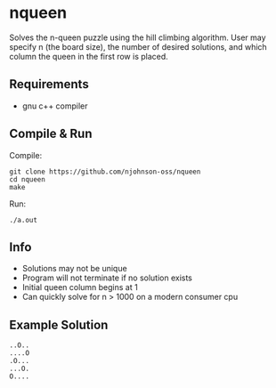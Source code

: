 # nqueen
Solves the n-queen puzzle using the hill climbing algorithm. User may specify n (the board size), the number of desired solutions, and which column the queen in the first row is placed.

## Requirements
- gnu c++ compiler

## Compile & Run
Compile:
```
git clone https://github.com/njohnson-oss/nqueen
cd nqueen
make
```

Run:
```
./a.out
```

## Info
- Solutions may not be unique
- Program will not terminate if no solution exists
- Initial queen column begins at 1
- Can quickly solve for n > 1000 on a modern consumer cpu

## Example Solution
```
..O..
....O
.O...
...O.
O....
```
